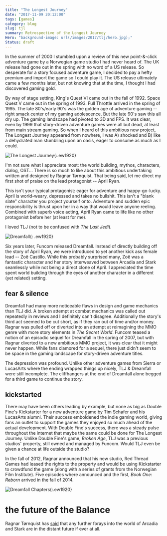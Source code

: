 ```yaml
---
title: "The Longest Journey"
date: "2017-11-09 20:12:00"
tags: [games]
category: blog
slug: tjl
summary: Retrospective of the Longest Journey
Hero: "background-image: url(/images/2017/tlj/hero.jpg);"
Status: draft
---
```


In the summer of 2000 I stumbled upon a review of this new point-&-click adventure game by a Norwegian game studio I had never heard of. The UK release had gone out in the spring with no word of a US release. So desperate for a story focused adventure game, I decided to pay a hefty premium and import the game so I could play it. The US release ultimately came a few months later, but not knowing that at the time, I thought I had discovered gaming gold.

By way of stage setting, King's Quest VI came out in the fall of 1992. Space Quest V came out in the spring of 1993. Full Throttle arrived in the spring of 1995. The late 80's/early 90's was the golden age of adventure gaming -- right smack center of my gaming adolescence. But the late 90's saw this all dry up. The gaming landscape had pivoted to 3D and FPS. It was clear, even by 1999 that story-driven adventure games were all but dead, at least from main stream gaming. So when I heard of this ambitious new project, The Longest Journey appeared from nowhere, I was A) shocked and B) like a dehydrated man stumbling upon an oasis, eager to consume as much as I could.

![The Longest Journey]({filename}/images/2017/tlj/tlj_title.jpg "The Longest Journey"){:.ew1920}

I'm not sure what I appreciate most: the world building, mythos, characters, dialog, OST... There is so much to like about this ambitious undertaking written and designed by Ragnar Tørnquist. That being said, let me direct my first shot of praise on the lead protagonist -- April Ryan.

This isn't your typical protagonist: eager for adventure and happy-go-lucky. April is world-weary, depressed and takes no bullshit. This isn't a "blank slate" character you project yourself onto. Adventure and sudden epic responsibility is thrust upon her in a way that would leave anyone reeling. Combined with superb voice acting, April Ryan came to life like no other protagonist before her (at least for me).

I loved TLJ (not to be confused with _The Last Jedi_).

![Dreamfall]({filename}/images/2017/tlj/dreamfall.jpg "Dreamfall"){: .ew1920}

Six years later, Funcom released Dreamfall. Instead of directly building off the story of April Ryan, we were introduced to yet another kick ass female lead -- Zoë Castillo. While this probably surprised many, Zoë was a fantastic character and her story interweaved between Arcadia and Stark seamlessly while not being a direct clone of April. I appreciated the time spent world building through the eyes of another character in a different (yet related) setting.

## fear & silence

Dreamfall had many more noticeable flaws in design and game mechanics than TLJ did. A broken attempt at combat mechanics was called out repeatedly in reviews and I definitely can't disagree. Additionally the story's third act seemed to be cut short, as if they ran out of time and/or money. Ragnar was pulled off or diverted into an attempt at reimagining the MMO genre with more story elements in _The Secret World_. Funcom teased a notion of an episodic sequel for Dreamfall in the spring of 2007, but with Ragnar diverted to a new ambitious MMO project, it was clear that it might never happen. While fans clamored for a sequel, there just didn't seem to be space in the gaming landscape for story-driven adventure titles.

The depression was profound. Unlike other adventure games from Sierra or LucasArts where the ending wrapped things up nicely, TLJ & Dreamfall were still incomplete. The cliffhangers at the end of Dreamfall alone begged for a third game to continue the story.

## kickstarted

There may have been others leading by example, but none as big as Double Fine's Kickstarter for a new adventure game by Tim Schafer and his LucasArts alumni. Their success emboldened the indie gaming world, giving fans an outlet to support the games they enjoyed so much ahead of the actual development. With Double Fine's success, there was a steady pulse throughout the internet that maybe the same could be done for The Longest Journey. Unlike Double Fine's game, _Broken Age_, TLJ was a previous studios' property, still owned and managed by Funcom. Would TLJ even be given a chance at life outside the studio?

In the fall of 2012, Ragnar announced that his new studio, Red Thread Games had leased the rights to the property and would be using Kickstarter to crowdfund the game (along with a series of grants from the Norwegian Film Institute). Five episodes where announced and the first, _Book One: Reborn_ arrived in the fall of 2014.

![Dreamfall Chapters]({filename}/images/2017/tlj/dreamfall_chapters.jpg "Dreamfall Chapters"){:.ew1920}

# the future of the Balance

Ragnar Tørnquist has [said](https://twitter.com/ragso/status/741008032528801794) that any further forays into the world of Arcadia and Stark are in the distant future if ever at all.
